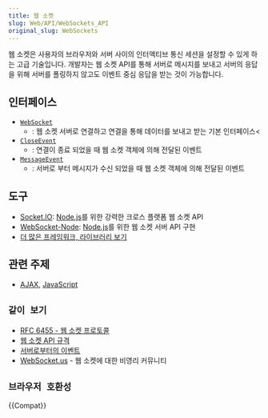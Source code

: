 ```yaml
---
title: 웹 소켓
slug: Web/API/WebSockets_API
original_slug: WebSockets
---
```

웹 소켓은 사용자의 브라우저와 서버 사이의 인터액티브 통신 세션을 설정할 수 있게 하는 고급 기술입니다. 개발자는 웹 소켓 API를 통해 서버로 메시지를 보내고 서버의 응답을 위해 서버를 폴링하지 않고도 이벤트 중심 응답을 받는 것이 가능합니다.

## 인터페이스

- [`WebSocket`](/ko/docs/Web/API/WebSocket)
  - : 웹 소켓 서버로 연결하고 연결을 통해 데이터를 보내고 받는 기본 인터페이스<
- [`CloseEvent`](/ko/docs/Web/API/CloseEvent)
  - : 연결이 종료 되었을 때 웹 소켓 객체에 의해 전달된 이벤트
- [`MessageEvent`](/ko/docs/Web/API/MessageEvent)
  - : 서버로 부터 메시지가 수신 되었을 때 웹 소켓 객체에 의해 전달된 이벤트

## 도구

- [Socket.IO](http://socket.io): [Node.js](http://nodejs.org)를 위한 강력한 크로스 플랫폼 웹 소켓 API
- [WebSocket-Node](https://github.com/Worlize/WebSocket-Node): [Node.js](http://nodejs.org)를 위한 웹 소켓 서버 API 구현
- [더 많은 프레임워크, 라이브러리 보기](http://ajf.me/websocket/#libs)

## 관련 주제

- [AJAX](/ko/docs/AJAX), [JavaScript](/ko/docs/JavaScript)

## `같이 보기`

- [RFC 6455 - 웹 소켓 프로토콜](http://tools.ietf.org/html/rfc6455)
- [웹 소켓 API 규격](http://www.w3.org/TR/websockets/)
- [서버로부터의 이벤트](/ko/docs/Server-sent_events)
- [WebSocket.us](http://websocket.us/) - 웹 소켓에 대한 비영리 커뮤니티

## `브라우저 호환성`

{{Compat}}
